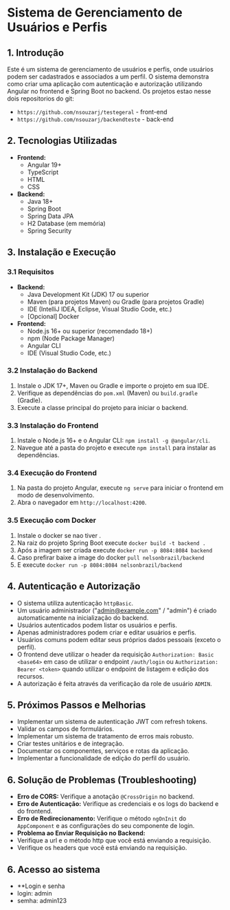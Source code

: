 # Sistema de Gerenciamento de Usuários e Perfis

## 1. Introdução

Este é um sistema de gerenciamento de usuários e perfis, onde usuários podem ser cadastrados e associados a um perfil. O sistema demonstra como criar uma aplicação com autenticação e autorização utilizando Angular no frontend e Spring Boot no backend.
Os projetos estao nesse dois repositorios do git:
- `https://github.com/nsouzarj/testegeral` - front-end
- `https://github.com/nsouzarj/backendteste` - back-end


## 2. Tecnologias Utilizadas

*   **Frontend:**
    *   Angular 19+
    *   TypeScript
    *   HTML
    *   CSS
*   **Backend:**
    *   Java 18+
    *   Spring Boot
    *   Spring Data JPA
    *   H2 Database (em memória)
    *   Spring Security

## 3. Instalação e Execução

### 3.1 Requisitos

*   **Backend:**
    *   Java Development Kit (JDK) 17 ou superior
    *   Maven (para projetos Maven) ou Gradle (para projetos Gradle)
    *   IDE (IntelliJ IDEA, Eclipse, Visual Studio Code, etc.)
     *   [Opcional] Docker
*   **Frontend:**
    *   Node.js 16+ ou superior (recomendado 18+)
    *   npm (Node Package Manager)
    *   Angular CLI
    *   IDE (Visual Studio Code, etc.)

### 3.2 Instalação do Backend

1.  Instale o JDK 17+, Maven ou Gradle e importe o projeto em sua IDE.
2.  Verifique as dependências do `pom.xml` (Maven) ou `build.gradle` (Gradle).
3.  Execute a classe principal do projeto para iniciar o backend.

### 3.3 Instalação do Frontend

1.  Instale o Node.js 16+ e o Angular CLI: `npm install -g @angular/cli`.
2.  Navegue até a pasta do projeto e execute `npm install` para instalar as dependências.

### 3.4 Execução do Frontend

1.  Na pasta do projeto Angular, execute `ng serve` para iniciar o frontend em modo de desenvolvimento.
2.  Abra o navegador em `http://localhost:4200`.

### 3.5 Execução com Docker
1. Instale o docker se nao tiver .
2. Na raiz do projeto Spring Boot execute `docker build -t backend .`
3. Após a imagem ser criada execute `docker run -p 8084:8084 backend`
4. Caso prefirar baixe a image do  docker `pull nelsonbrazil/backend`
5. E execute  `docker run -p 8084:8084 nelsonbrazil/backend`

## 4. Autenticação e Autorização

*   O sistema utiliza autenticação `httpBasic`.
*   Um usuário administrador ("admin@example.com" / "admin") é criado automaticamente na inicialização do backend.
*   Usuários autenticados podem listar os usuários e perfis.
*   Apenas administradores podem criar e editar usuários e perfis.
*   Usuários comuns podem editar seus próprios dados pessoais (exceto o perfil).
*  O frontend deve utilizar o header da requisição `Authorization: Basic <base64>` em caso de utilizar o endpoint `/auth/login` ou `Authorization: Bearer <token>` quando utilizar o endpoint de listagem e edição dos recursos.
* A autorização é feita através da verificação da role de usuário `ADMIN`.

## 5. Próximos Passos e Melhorias

*   Implementar um sistema de autenticação JWT com refresh tokens.
*   Validar os campos de formulários.
*   Implementar um sistema de tratamento de erros mais robusto.
*   Criar testes unitários e de integração.
*  Documentar os componentes, serviços e rotas da aplicação.
* Implementar a funcionalidade de edição do perfil do usuário.
## 6. Solução de Problemas (Troubleshooting)

*   **Erro de CORS:** Verifique a anotação `@CrossOrigin` no backend.
*   **Erro de Autenticação:** Verifique as credenciais e os logs do backend e do frontend.
*   **Erro de Redirecionamento:** Verifique o método `ngOnInit` do `AppComponent` e as configurações do seu componente de login.
* **Problema ao Enviar Requisição no Backend:**
 *  Verifique a url e o método http que você está enviando a requisição.
 * Verifique os headers que você está enviando na requisição.

## 6. Acesso ao sistema

*  **Login e senha
*  login: admin
*  semha: admin123

  
